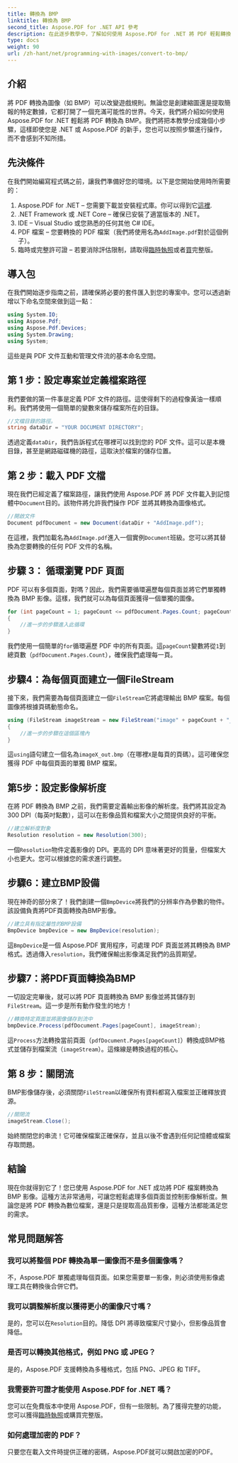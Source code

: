 ```yaml
---
title: 轉換為 BMP
linktitle: 轉換為 BMP
second_title: Aspose.PDF for .NET API 參考
description: 在此逐步教學中，了解如何使用 Aspose.PDF for .NET 將 PDF 輕鬆轉換為 BMP 影像。非常適合 .NET 開發人員。
type: docs
weight: 90
url: /zh-hant/net/programming-with-images/convert-to-bmp/
---
```

## 介紹

將 PDF 轉換為圖像（如 BMP）可以改變遊戲規則。無論您是創建縮圖還是提取簡報的特定數據，它都打開了一個充滿可能性的世界。今天，我們將介紹如何使用 Aspose.PDF for .NET 輕鬆將 PDF 轉換為 BMP。我們將把本教學分成幾個小步驟，這樣即使您是 .NET 或 Aspose.PDF 的新手，您也可以按照步驟進行操作，而不會感到不知所措。

## 先決條件

在我們開始編寫程式碼之前，讓我們準備好您的環境。以下是您開始使用時所需要的：

1.  Aspose.PDF for .NET – 您需要下載並安裝程式庫。你可以得到它[這裡](https://releases.aspose.com/pdf/net/).
2. .NET Framework 或 .NET Core – 確保已安裝了適當版本的 .NET。
3. IDE – Visual Studio 或您熟悉的任何其他 C# IDE。
4.  PDF 檔案 – 您要轉換的 PDF 檔案（我們將使用名為`AddImage.pdf`對於這個例子）。
5. 臨時或完整許可證 – 若要消除評估限制，請取得[臨時執照](https://purchase.aspose.com/temporary-license/)或者[買](https://purchase.aspose.com/buy)完整版。

## 導入包

在我們開始逐步指南之前，請確保將必要的套件匯入到您的專案中。您可以透過新增以下命名空間來做到這一點：

```csharp
using System.IO;
using Aspose.Pdf;
using Aspose.Pdf.Devices;
using System.Drawing;
using System;
```

這些是與 PDF 文件互動和管理文件流的基本命名空間。

## 第 1 步：設定專案並定義檔案路徑

我們要做的第一件事是定義 PDF 文件的路徑。這使得剩下的過程像黃油一樣順利。我們將使用一個簡單的變數來儲存檔案所在的目錄。


```csharp
//文檔目錄的路徑。
string dataDir = "YOUR DOCUMENT DIRECTORY";
```

透過定義`dataDir`，我們告訴程式在哪裡可以找到您的 PDF 文件。這可以是本機目錄，甚至是網路磁碟機的路徑，這取決於檔案的儲存位置。

## 第 2 步：載入 PDF 文檔

現在我們已經定義了檔案路徑，讓我們使用 Aspose.PDF 將 PDF 文件載入到記憶體中`Document`目的。該物件將允許我們操作 PDF 並將其轉換為圖像格式。


```csharp
//開啟文件
Document pdfDocument = new Document(dataDir + "AddImage.pdf");
```

在這裡，我們加載名為`AddImage.pdf`進入一個實例`Document`班級。您可以將其替換為您要轉換的任何 PDF 文件的名稱。

## 步驟 3： 循環瀏覽 PDF 頁面

PDF 可以有多個頁面，對嗎？因此，我們需要循環遍歷每個頁面並將它們單獨轉換為 BMP 影像。這樣，我們就可以為每個頁面獲得一個單獨的圖像。


```csharp
for (int pageCount = 1; pageCount <= pdfDocument.Pages.Count; pageCount++)
{
    //進一步的步驟進入此循環
}
```

我們使用一個簡單的`for`循環遍歷 PDF 中的所有頁面。這`pageCount`變數將從`1`到總頁數（`pdfDocument.Pages.Count`），確保我們處理每一頁。

## 步驟4：為每個頁面建立一個FileStream

接下來，我們需要為每個頁面建立一個`FileStream`它將處理輸出 BMP 檔案。每個圖像將根據頁碼動態命名。


```csharp
using (FileStream imageStream = new FileStream("image" + pageCount + "_out" + ".bmp", FileMode.Create))
{
    //進一步的步驟在這個區塊內
}
```

這`using`語句建立一個名為`imageX_out.bmp`（在哪裡`X`是每頁的頁碼）。這可確保您獲得 PDF 中每個頁面的單獨 BMP 檔案。

## 第5步：設定影像解析度

在將 PDF 轉換為 BMP 之前，我們需要定義輸出影像的解析度。我們將其設定為 300 DPI（每英吋點數），這可以在影像品質和檔案大小之間提供良好的平衡。


```csharp
//建立解析度對象
Resolution resolution = new Resolution(300);
```

一個`Resolution`物件定義影像的 DPI。更高的 DPI 意味著更好的質量，但檔案大小也更大。您可以根據您的需求進行調整。

## 步驟6：建立BMP設備

現在神奇的部分來了！我們創建一個`BmpDevice`將我們的分辨率作為參數的物件。該設備負責將PDF頁面轉換為BMP影像。


```csharp
//建立具有指定屬性的BMP設備
BmpDevice bmpDevice = new BmpDevice(resolution);
```

這`BmpDevice`是一個 Aspose.PDF 實用程序，可處理 PDF 頁面並將其轉換為 BMP 格式。透過傳入`resolution`，我們確保輸出影像滿足我們的品質期望。

## 步驟7：將PDF頁面轉換為BMP

一切設定完畢後，就可以將 PDF 頁面轉換為 BMP 影像並將其儲存到`FileStream`。這一步是所有動作發生的地方！


```csharp
//轉換特定頁面並將圖像儲存到流中
bmpDevice.Process(pdfDocument.Pages[pageCount], imageStream);
```

這`Process`方法轉換當前頁面（`pdfDocument.Pages[pageCount]`）轉換成BMP格式並儲存到檔案流（`imageStream`）。這條線是轉換過程的核心。

## 第 8 步：關閉流

 BMP影像儲存後，必須關閉`FileStream`以確保所有資料都寫入檔案並正確釋放資源。


```csharp
//關閉流
imageStream.Close();
```

始終關閉您的串流！它可確保檔案正確保存，並且以後不會遇到任何記憶體或檔案存取問題。

## 結論

現在你就得到它了！您已使用 Aspose.PDF for .NET 成功將 PDF 檔案轉換為 BMP 影像。這種方法非常通用，可讓您輕鬆處理多個頁面並控制影像解析度。無論您是將 PDF 轉換為數位檔案，還是只是提取高品質影像，這種方法都能滿足您的需求。

## 常見問題解答

### 我可以將整個 PDF 轉換為單一圖像而不是多個圖像嗎？
不，Aspose.PDF 單獨處理每個頁面。如果您需要單一影像，則必須使用影像處理工具在轉換後合併它們。

### 我可以調整解析度以獲得更小的圖像尺寸嗎？
是的，您可以在`Resolution`目的。降低 DPI 將導致檔案尺寸變小，但影像品質會降低。

### 是否可以轉換其他格式，例如 PNG 或 JPEG？
是的，Aspose.PDF 支援轉換為多種格式，包括 PNG、JPEG 和 TIFF。

### 我需要許可證才能使用 Aspose.PDF for .NET 嗎？
您可以在免費版本中使用 Aspose.PDF，但有一些限制。為了獲得完整的功能，您可以獲得[臨時執照](https://purchase.aspose.com/temporary-license/)或購買完整版。

### 如何處理加密的 PDF？
只要您在載入文件時提供正確的密碼，Aspose.PDF就可以開啟加密的PDF。